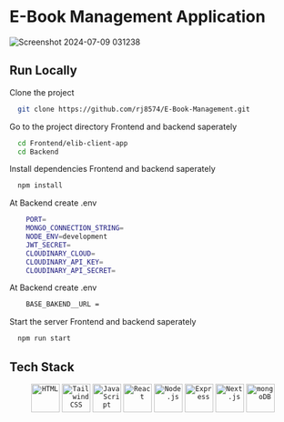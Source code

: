 # E-Book Management Application
![Screenshot 2024-07-09 031238](https://github.com/rj8574/E-Book-Management/assets/63467021/21bd43ac-ccbf-4606-b216-c9701cb2368d)

## Run Locally

Clone the project

```bash
  git clone https://github.com/rj8574/E-Book-Management.git
```

Go to the project directory Frontend and backend saperately

```bash
  cd Frontend/elib-client-app
  cd Backend
```

Install dependencies Frontend and backend saperately

```bash
  npm install
```
At Backend create .env 

```bash
    PORT=
    MONGO_CONNECTION_STRING=
    NODE_ENV=development
    JWT_SECRET=
    CLOUDINARY_CLOUD=
    CLOUDINARY_API_KEY=
    CLOUDINARY_API_SECRET=
```
At Backend create .env 

```bash
    BASE_BAKEND__URL =
```

Start the server Frontend and backend saperately

```bash
  npm run start
```
## Tech Stack
<div align="center">
	<code><img width="50" src="https://user-images.githubusercontent.com/25181517/192158954-f88b5814-d510-4564-b285-dff7d6400dad.png" alt="HTML" title="HTML"/></code>
	<code><img width="50" src="https://user-images.githubusercontent.com/25181517/202896760-337261ed-ee92-4979-84c4-d4b829c7355d.png" alt="Tailwind CSS" title="Tailwind CSS"/></code>
	<code><img width="50" src="https://user-images.githubusercontent.com/25181517/117447155-6a868a00-af3d-11eb-9cfe-245df15c9f3f.png" alt="JavaScript" title="JavaScript"/></code>
	<code><img width="50" src="https://user-images.githubusercontent.com/25181517/183897015-94a058a6-b86e-4e42-a37f-bf92061753e5.png" alt="React" title="React"/></code>
	<code><img width="50" src="https://user-images.githubusercontent.com/25181517/183568594-85e280a7-0d7e-4d1a-9028-c8c2209e073c.png" alt="Node.js" title="Node.js"/></code>
	<code><img width="50" src="https://user-images.githubusercontent.com/25181517/183859966-a3462d8d-1bc7-4880-b353-e2cbed900ed6.png" alt="Express" title="Express"/></code>
	<code><img width="50" src="https://github.com/marwin1991/profile-technology-icons/assets/136815194/5f8c622c-c217-4649-b0a9-7e0ee24bd704" alt="Next.js" title="Next.js"/></code>
	<code><img width="50" src="https://user-images.githubusercontent.com/25181517/182884177-d48a8579-2cd0-447a-b9a6-ffc7cb02560e.png" alt="mongoDB" title="mongoDB"/></code>
</div>

